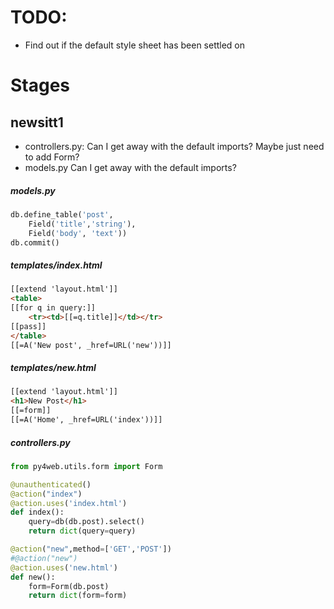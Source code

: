 # TODO:
* Find out if the default style sheet has been settled on

# Stages

## newsitt1
* controllers.py: Can I get away with the default imports? Maybe just need to add Form?
* models.py Can I get away with the default imports?

##### models.py
```python
db.define_table('post',  
    Field('title','string'),
    Field('body', 'text'))
db.commit()
```

##### templates/index.html

```html
[[extend 'layout.html']]
<table>
[[for q in query:]]
    <tr><td>[[=q.title]]</td></tr>
[[pass]]
</table>
[[=A('New post', _href=URL('new'))]]
```

##### templates/new.html
```html
[[extend 'layout.html']]
<h1>New Post</h1>
[[=form]]
[[=A('Home', _href=URL('index'))]]
```

##### controllers.py
```python
from py4web.utils.form import Form

@unauthenticated()
@action("index")
@action.uses('index.html')
def index():
    query=db(db.post).select()
    return dict(query=query)

@action("new",method=['GET','POST'])    
#@action("new")    
@action.uses('new.html')
def new():
    form=Form(db.post)
    return dict(form=form)
```
